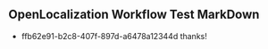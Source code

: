 ## OpenLocalization Workflow Test MarkDown
* ffb62e91-b2c8-407f-897d-a6478a12344d 
thanks!<!--HONumber=Mar16_HO1-->
